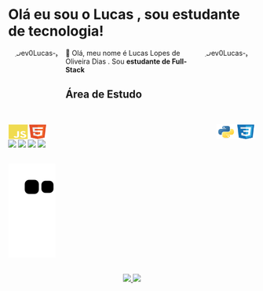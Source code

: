 # Olá eu sou o Lucas , sou estudante de tecnologia!
<p></p>
<p><img align="right" alt="Dev0Lucas-pic" height="150" style="border-radius:50px;" src="https://c.tenor.com/zcr8c2sf2DIAAAAC/coffee-anime.gif"></p>
<p><img align="left" alt="Dev0Lucas-pic" height="150" style="border-radius:50px;" src="https://user-images.githubusercontent.com/70382532/138322189-2db8df52-9dcb-40a0-88a8-c365466bd33d.gif"></p>
<p></p>
<p align="left"><a>
  🚀 Olá, meu nome é Lucas Lopes de Oliveira Dias . Sou <strong>estudante de Full-Stack</strong>
  </a>
</p>
<p></p>

## Área de Estudo
<div style="display: inline_block"><br>
<p></p>
<img align="left" alt="Dev0Lucas-Js" height="30" width="40" src="https://raw.githubusercontent.com/devicons/devicon/master/icons/javascript/javascript-plain.svg"><img align="left" alt="Dev0Lucas-HTML" height="30" width="40" src="https://raw.githubusercontent.com/devicons/devicon/master/icons/html5/html5-original.svg">
<img align="right" alt="Dev0Lucas-CSS" height="30" width="40" src="https://raw.githubusercontent.com/devicons/devicon/master/icons/css3/css3-original.svg"><img align="right" alt="Dev0Lucas-Python" height="30" width="40" src="https://raw.githubusercontent.com/devicons/devicon/master/icons/python/python-original.svg">
</div>

<br/>

<p>
<div> 
  <a href="https://www.youtube.com/channel/UC3W92TVBuDr6W88cGPSFRkg" target="_blank"><img src="https://img.shields.io/badge/YouTube-FF0000?style=for-the-badge&logo=youtube&logoColor=white" target="_blank"></a>
  <img src="https://img.shields.io/badge/-Discord-1C1C1C?style=for-the-badge&logo=Discord&logoColor=00FFFF&link=https://discord.gg/58GaKgNUXW"/>
  <a href = "mailto:lucasdias428p@gmail.com"><img src="https://img.shields.io/badge/-Gmail-%23333?style=for-the-badge&logo=gmail&logoColor=white" target="_blank"></a>
  <a href="https://www.linkedin.com/in/lucas-dias-843433227/" target="_blank"><img src="https://img.shields.io/badge/-LinkedIn-%230077B5?style=for-the-badge&logo=linkedin&logoColor=white" target="_blank"></a>
  </p>
  
  ##
  
  ![Snake animation](https://github.com/rafaballerini/rafaballerini/blob/output/github-contribution-grid-snake.svg)
 
</div>

##

<div align="center">
  <a href="https://github.com/Dev0Lucas">
  <img height="180em" src="https://github-readme-stats.vercel.app/api?username=Dev0Lucas&show_icons=true&theme=dracula&include_all_commits=true&count_private=true"/>
  <img height="90em" src="https://github-readme-stats.vercel.app/api/top-langs/?username=Dev0Lucas&layout=compact&langs_count=7&theme=dracula"/>
</div>
